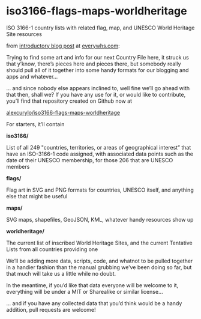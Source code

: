 # iso3166-flags-maps-worldheritage

ISO 3166-1 country lists with related flag, map, and UNESCO World Heritage Site resources

from [introductory blog post](https://everywhs.com/2017/06/17/repo-iso3166-flags-maps-worldheritage/) at [everywhs.com](https://everywhs.com/):

Trying to find some art and info for our next Country File here, it struck us that y’know, there’s pieces here and pieces there, but somebody really should pull all of it together into some handy formats for our blogging and apps and whatever...

… and since nobody else appears inclined to, well fine we’ll go ahead with that then, shall we? If you have any use for it, or would like to contribute, you’ll find that repository created on Github now at

[alexcurylo/iso3166-flags-maps-worldheritage](https://github.com/alexcurylo/iso3166-flags-maps-worldheritage)

For starters, it’ll contain

**iso3166/**

List of all 249 "countries, territories, or areas of geographical interest” that have an ISO-3166-1 code assigned, with associated data points such as the date of their UNESCO membership, for those 206 that are UNESCO members

**flags/**

Flag art in SVG and PNG formats for countries, UNESCO itself, and anything else that might be useful

**maps/**

SVG maps, shapefiles, GeoJSON, KML, whatever handy resources show up

**worldheritage/**

The current list of inscribed World Heritage Sites, and the current Tentative Lists from all countries providing one

We’ll be adding more data, scripts, code, and whatnot to be pulled together in a handier fashion than the manual grubbing we’ve been doing so far, but that much will take us a little while no doubt.

In the meantime, if you’d like that data everyone will be welcome to it, everything will be under a MIT or Sharealike or similar license...

... and if you have any collected data that you’d think would be a handy addition, pull requests are welcome!
